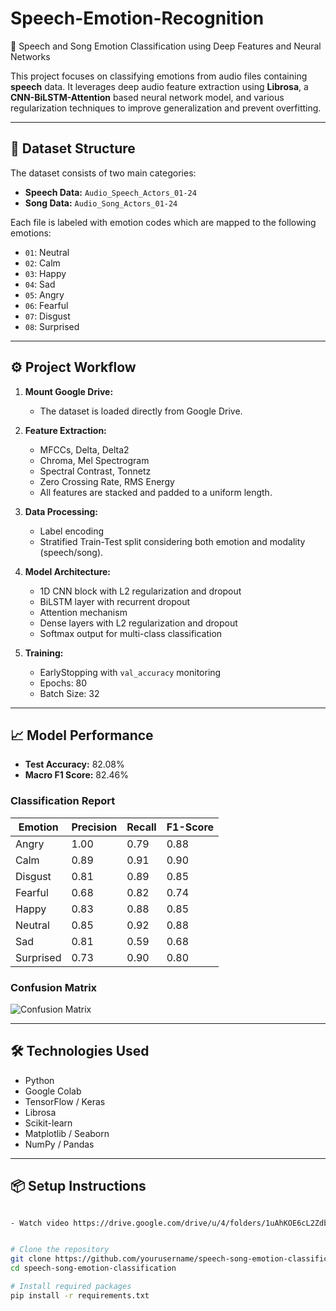 # Speech-Emotion-Recognition
🎵 Speech and Song Emotion Classification using Deep Features and Neural Networks

This project focuses on classifying emotions from audio files containing **speech** data. It leverages deep audio feature extraction using **Librosa**, a **CNN-BiLSTM-Attention** based neural network model, and various regularization techniques to improve generalization and prevent overfitting.

---

## 📂 Dataset Structure

The dataset consists of two main categories:
- **Speech Data:** `Audio_Speech_Actors_01-24`
- **Song Data:** `Audio_Song_Actors_01-24`

Each file is labeled with emotion codes which are mapped to the following emotions:
- `01`: Neutral
- `02`: Calm
- `03`: Happy
- `04`: Sad
- `05`: Angry
- `06`: Fearful
- `07`: Disgust
- `08`: Surprised

---

## ⚙️ Project Workflow

1. **Mount Google Drive:**
   - The dataset is loaded directly from Google Drive.

2. **Feature Extraction:**
   - MFCCs, Delta, Delta2
   - Chroma, Mel Spectrogram
   - Spectral Contrast, Tonnetz
   - Zero Crossing Rate, RMS Energy
   - All features are stacked and padded to a uniform length.

3. **Data Processing:**
   - Label encoding
   - Stratified Train-Test split considering both emotion and modality (speech/song).

4. **Model Architecture:**
   - 1D CNN block with L2 regularization and dropout
   - BiLSTM layer with recurrent dropout
   - Attention mechanism
   - Dense layers with L2 regularization and dropout
   - Softmax output for multi-class classification

5. **Training:**
   - EarlyStopping with `val_accuracy` monitoring
   - Epochs: 80
   - Batch Size: 32

---

## 📈 Model Performance

- **Test Accuracy:** 82.08%
- **Macro F1 Score:** 82.46%

### Classification Report
| Emotion    | Precision | Recall | F1-Score |
|------------|-----------|--------|----------|
| Angry      | 1.00      | 0.79   | 0.88     |
| Calm       | 0.89      | 0.91   | 0.90     |
| Disgust    | 0.81      | 0.89   | 0.85     |
| Fearful    | 0.68      | 0.82   | 0.74     |
| Happy      | 0.83      | 0.88   | 0.85     |
| Neutral    | 0.85      | 0.92   | 0.88     |
| Sad        | 0.81      | 0.59   | 0.68     |
| Surprised  | 0.73      | 0.90   | 0.80     |

### Confusion Matrix
![Confusion Matrix](confusion_matrix.png)

---

## 🛠️ Technologies Used
- Python
- Google Colab
- TensorFlow / Keras
- Librosa
- Scikit-learn
- Matplotlib / Seaborn
- NumPy / Pandas

---

## 📦 Setup Instructions

```bash

- Watch video https://drive.google.com/drive/u/4/folders/1uAhKOE6cL2Zdb7ZotPcHg8Z1X2MATMw-


# Clone the repository
git clone https://github.com/yourusername/speech-song-emotion-classification.git
cd speech-song-emotion-classification

# Install required packages
pip install -r requirements.txt
